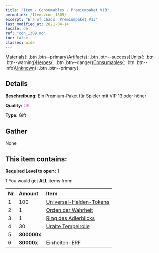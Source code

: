 ```yaml
---
title: "Item - Consumables - Premiumpaket V13"
permalink: /Items/con_1309/
excerpt: "Era of Chaos  Premiumpaket V13"
last_modified_at: 2021-04-14
locale: de
ref: "con_1309.md"
toc: false
classes: wide
---
```

 [Materials](/de/Items/){: .btn .btn--primary}[Artifacts](/de/Items/Artifacts/){: .btn .btn--success}[Units](/de/Items/Units/){: .btn .btn--warning}[Heroes](/de/Items/Heroes/){: .btn .btn--danger}[Consumables](/de/Items/Consumables/){: .btn .btn--info}[Unknown](/de/Items/Unknown/){: .btn .btn--primary}

## Details
 **Beschreibung:** Ein Premium-Paket für Spieler mit VIP 13 oder höher

 **Quality:** <span style="color: #DA70D6">OK</span>

 **Type:** Gift

## Gather

  None

## This item contains:

 **Required Level to open:** 1

 1 You would get **ALL** items  from:

  | Nr | Amount |     Item    |
  |:---|:-------|:------------|
  | 1 | 100 | [Universal-Helden-Tokens](/de/Items/her_358/) | 
  | 2 | 1 | [Orden der Wahrheit](/de/Items/art_134/) | 
  | 3 | 1 | [Ring des Adlerblicks](/de/Items/art_135/) | 
  | 4 | 30 | [Uralte Tempelrolle](/de/Items/con_697/) | 
  | 5 |  **300000x** | <i class="fas fa-coins"/> |  | 
  | 6 |  **30000x** | Einheiten-ERF |  | 

